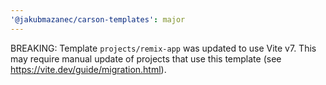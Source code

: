 ```yaml
---
'@jakubmazanec/carson-templates': major
---
```


BREAKING: Template `projects/remix-app` was updated to use Vite v7. This may require manual update
of projects that use this template (see https://vite.dev/guide/migration.html).

